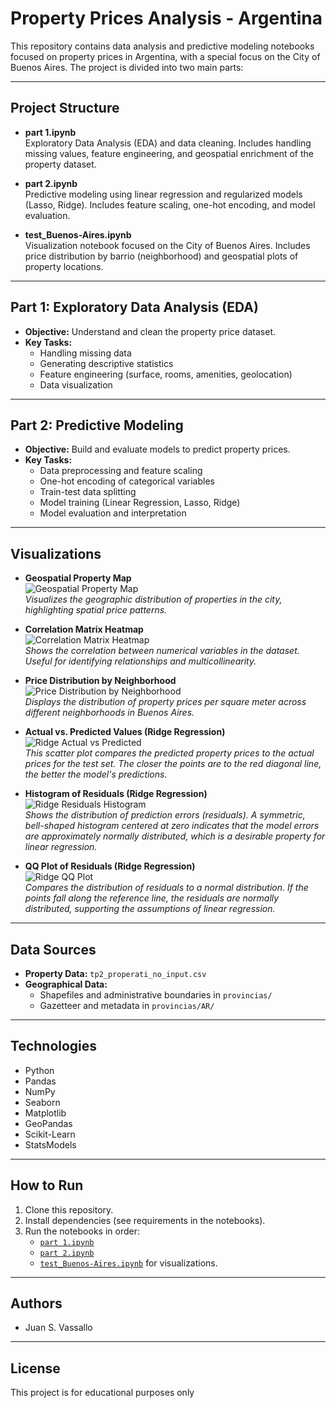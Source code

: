 # Property Prices Analysis - Argentina

This repository contains data analysis and predictive modeling notebooks focused on property prices in Argentina, with a special focus on the City of Buenos Aires. The project is divided into two main parts:

---

## Project Structure

- **part 1.ipynb**  
  Exploratory Data Analysis (EDA) and data cleaning. Includes handling missing values, feature engineering, and geospatial enrichment of the property dataset.

- **part 2.ipynb**  
  Predictive modeling using linear regression and regularized models (Lasso, Ridge). Includes feature scaling, one-hot encoding, and model evaluation.

- **test_Buenos-Aires.ipynb**  
  Visualization notebook focused on the City of Buenos Aires. Includes price distribution by barrio (neighborhood) and geospatial plots of property locations.

---

## Part 1: Exploratory Data Analysis (EDA)

- **Objective:** Understand and clean the property price dataset.
- **Key Tasks:**
  - Handling missing data
  - Generating descriptive statistics
  - Feature engineering (surface, rooms, amenities, geolocation)
  - Data visualization

---

## Part 2: Predictive Modeling

- **Objective:** Build and evaluate models to predict property prices.
- **Key Tasks:**
  - Data preprocessing and feature scaling
  - One-hot encoding of categorical variables
  - Train-test data splitting
  - Model training (Linear Regression, Lasso, Ridge)
  - Model evaluation and interpretation

---

## Visualizations

- **Geospatial Property Map**  
  ![Geospatial Property Map](docs/mapa_caba.png)  
  _Visualizes the geographic distribution of properties in the city, highlighting spatial price patterns._

- **Correlation Matrix Heatmap**  
  ![Correlation Matrix Heatmap](docs/correlations.png)  
  _Shows the correlation between numerical variables in the dataset. Useful for identifying relationships and multicollinearity._

- **Price Distribution by Neighborhood**  
  ![Price Distribution by Neighborhood](docs/histograma_precios.png)  
  _Displays the distribution of property prices per square meter across different neighborhoods in Buenos Aires._

- **Actual vs. Predicted Values (Ridge Regression)**  
  ![Ridge Actual vs Predicted](docs/actual_vs_predicted.png)  
  _This scatter plot compares the predicted property prices to the actual prices for the test set. The closer the points are to the red diagonal line, the better the model's predictions._

- **Histogram of Residuals (Ridge Regression)**  
   ![Ridge Residuals Histogram](docs/histograma_residuales.png)  
   _Shows the distribution of prediction errors (residuals). A symmetric, bell-shaped histogram centered at zero indicates that the model errors are approximately normally distributed, which is a desirable property for linear regression._

- **QQ Plot of Residuals (Ridge Regression)**  
   ![Ridge QQ Plot](docs/qq_plot_residuales.png.png)  
   _Compares the distribution of residuals to a normal distribution. If the points fall along the reference line, the residuals are normally distributed, supporting the assumptions of linear regression._

---

## Data Sources

- **Property Data:** `tp2_properati_no_input.csv`
- **Geographical Data:**
  - Shapefiles and administrative boundaries in `provincias/`
  - Gazetteer and metadata in `provincias/AR/`

---

## Technologies

- Python
- Pandas
- NumPy
- Seaborn
- Matplotlib
- GeoPandas
- Scikit-Learn
- StatsModels

---

## How to Run

1. Clone this repository.
2. Install dependencies (see requirements in the notebooks).
3. Run the notebooks in order:
   - [`part 1.ipynb`](part%201.ipynb)
   - [`part 2.ipynb`](part%202.ipynb)
   - [`test_Buenos-Aires.ipynb`](test_Buenos-Aires.ipynb) for visualizations.

---

## Authors

- Juan S. Vassallo

---

## License

This project is for educational purposes only

